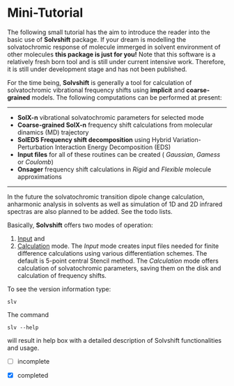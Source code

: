 Mini-Tutorial
=============

The following small tutorial has the aim to introduce the reader into the basic use of **Solvshift** package.
If your dream is modelling the solvatochromic response of molecule immerged in solvent environment of other
molecules **this package is just for you!** Note that this software is a relatively fresh born tool and is still under 
current intensive work. Therefore, it is still under development stage and has not been published.

For the time being, **Solvshift** is generally a tool for calculation of solvatochromic vibrational frequency 
shifts using **implicit** and **coarse-grained** models. 
The following computations can be performed at present:
********************
- **SolX-n** vibrational solvatochromic parameters for selected mode
- **Coarse-grained SolX-n** frequency shift calculations from molecular dinamics (MD) trajectory
- **SolEDS Frequency shift decomposition** using Hybrid Variation-Perturbation Interaction Energy Decomposition (EDS)
- **Input files** for all of these routines can be created ( *Gaussian*, *Gamess* or *Coulomb*)
- **Onsager** frequency shift calculations in *Rigid* and *Flexible* molecule approximations

********************
In the future the solvatochromic transition dipole change calculation, anharmonic analysis in solvents as well as 
simulation of 1D and 2D infrared spectras are also planned to be added. See the todo lists.

Basically, **Solvshift** offers two modes of operation: 
1. [Input](https://github.com/globulion/slv/blob/master/Inputs.md) and 
2. [Calculation](https://github.com/globulion/slv/blob/master/Calculations.md) mode. 
The *Input* mode creates input files needed for finite difference calculations using various differentiation schemes. 
The default is 5-point central Stencil method. The *Calculation* mode offers calculation of solvatochromic parameters,
saving them on the disk and calculation of frequency shifts.

To see the version information type:
```
slv
```
The command
```
slv --help
```
will result in help box with a detailed description of Solvshift functionalities and usage.

- [ ] incomplete
- [x] completed

